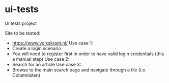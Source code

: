 # ui-tests
UI tests project


Site to be tested:
- https://www.volkskrant.nl/ 
Use case 1:
- Create a login scenario
- You will need to register first in order to have valid login credentials (this a manual step)
Use case 2:
- Search for an article
Use case 3:
- Browse to the main search page and navigate through a tile (i.e. Columnisten)